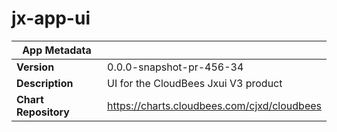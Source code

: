 # jx-app-ui

|App Metadata||
|---|---|
| **Version** | 0.0.0-snapshot-pr-456-34 |
| **Description** | UI for the CloudBees Jxui V3 product |
| **Chart Repository** | https://charts.cloudbees.com/cjxd/cloudbees |
